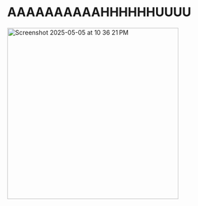 # AAAAAAAAAAHHHHHHUUUU
<img width="391" alt="Screenshot 2025-05-05 at 10 36 21 PM" src="https://github.com/user-attachments/assets/f8c544c4-7e97-4176-8109-22e33013eb5a" />
